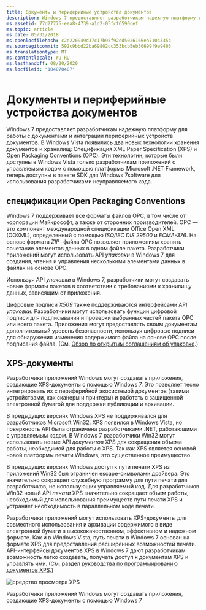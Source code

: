 ```yaml
---
title: Документы и периферийные устройства документов
description: Windows 7 предоставляет разработчикам надежную платформу для работы с документами и интеграции периферийных устройств документов.
ms.assetid: 77d27775-eea8-4739-a1d2-05fcf6590cef
ms.topic: article
ms.date: 05/31/2018
ms.openlocfilehash: c2e220949d37c17b95f92ed5026166ea71043354
ms.sourcegitcommit: 592c9bbd22ba69802dc353bcb5eb30699f9e9403
ms.translationtype: MT
ms.contentlocale: ru-RU
ms.lasthandoff: 08/20/2020
ms.locfileid: "104070407"
---
```

# <a name="documents-and-document-peripherals"></a>Документы и периферийные устройства документов

Windows 7 предоставляет разработчикам надежную платформу для работы с документами и интеграции периферийных устройств документов. В Windows Vista появились два новых технологии хранения документов и хранилищ: Спецификация XML Paper Specification (XPS) и Open Packaging Conventions (OPC). Эти технологии, которые были доступны в Windows Vista только разработчикам приложений с управляемым кодом с помощью платформы Microsoft .NET Framework, теперь доступны в пакете SDK для Windows 7software для использования разработчиками неуправляемого кода.

## <a name="open-packaging-conventions"></a>спецификации Open Packaging Conventions

Windows 7 поддерживает все форматы файлов OPC, в том числе от корпорации Майкрософт, а также от сторонних производителей. OPC — это компонент международной спецификации Office Open XML (OOXML), определенный с помощью *ISO/IEC DIS 29500* и *ECMA-376*. На основе формата *ZIP* -файла OPC позволяет приложениям хранить сочетание элементов данных в одном файле пакета. Разработчики приложений могут использовать API *упаковки* в Windows 7 для создания, чтения и управления несколькими элементами данных в файлах на основе OPC.

Используя API *упаковки* в Windows 7, разработчики могут создавать новые форматы пакетов в соответствии с требованиями к хранилищу данных, зависящим от приложения.

Цифровые подписи *X509* также поддерживаются интерфейсами API *упаковки*. Разработчики могут использовать функции цифровой подписи для подписывания и проверки выбранных частей пакета OPC или всего пакета. Приложения могут предоставлять своим документам дополнительный уровень безопасности, используя цифровые подписи для обнаружения изменения содержимого файла на основе OPC после подписания файла. (См. [Обзор по открытым соглашениям об упаковке](/previous-versions/windows/desktop/opc/open-packaging-conventions-overview).)

## <a name="xps-documents"></a>XPS-документы

Разработчики приложений Windows могут создавать приложения, создающие XPS-документы с помощью Windows 7. Это позволяет тесно интегрировать их с периферийной экосистемой документов (такими устройствами, как сканеры и принтеры) и работать с защищенной электронной бумагой для поддержки публикации и архивации.

В предыдущих версиях Windows XPS не поддерживался для разработчиков Microsoft Win32. XPS появился в Windows Vista, но поверхность API была ограничена разработчиками .NET, работающими с управляемым кодом. В Windows 7 разработчики Win32 могут использовать новые API *документов* XPS для сокращения объема работы, необходимой для работы с XPS. Так как XPS является основой новой платформы печати Windows, это существенное преимущество.

В предыдущих версиях Windows доступ к пути печати XPS из приложений Win32 был ограничен escape-символами драйвера. Это значительно сокращает служебную программу для пути печати для разработчиков, не использующих управляемый код. Для разработчиков Win32 новый API *печати* XPS значительно сокращает объем работы, необходимый для использования преимуществ пути печати XPS и устраняет необходимость в параллельном коде печати.

Разработчики приложений могут использовать XPS-документы для совместного использования и архивации содержимого в виде электронной бумаги в высококачественном, эффективном и надежном формате. Как и в Windows Vista, путь печати в Windows 7 основан на формате XPS для предоставления расширенных возможностей печати. API-интерфейсы документов XPS в Windows 7 дают разработчикам возможность легко создавать, получать доступ к документам XPS и управлять ими. (См. раздел [руководства по программированию документов XPS](/previous-versions//dd372978(v=vs.85)).)

![средство просмотра XPS](images/windows7-devguide-xpsviewer.jpg)

Разработчики приложений Windows могут создавать приложения, создающие XPS-документы с помощью Windows 7

 

 